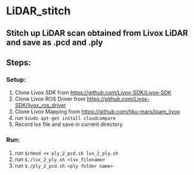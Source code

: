 # LiDAR_stitch

## Stitch up LiDAR scan obtained from Livox LiDAR and save as .pcd and .ply

## Steps:

### Setup:
1. Clone Livox SDK from https://github.com/Livox-SDK/Livox-SDK
2. Clone Livox ROS Driver from https://github.com/Livox-SDK/livox_ros_driver
3. Clone Livox Mapping from https://github.com/hku-mars/loam_livox
3. run `$sudo apt-get install cloudcompare`
4. Record lvx file and save in current directory

### Run:
1. run `$chmod +x ply_2_pcd.sh lvx_2_ply.sh`
2. run `$./lvx_2_ply.sh <lvx_filename>`
3. run `$./ply_2_pcd.sh <ply folder name>`
